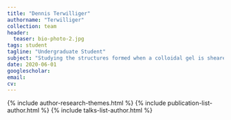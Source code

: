 ```yaml
---
title: "Dennis Terwilliger"
authorname: "Terwilliger"
collection: team
header:
  teaser: bio-photo-2.jpg
tags: student
tagline: "Undergraduate Student"
subject: "Studying the structures formed when a colloidal gel is sheared"
date: 2020-06-01
googlescholar: 
email: 
cv: 
---
```


<p align= "justify">

{% include author-research-themes.html %}
{% include publication-list-author.html %}
{% include talks-list-author.html %}